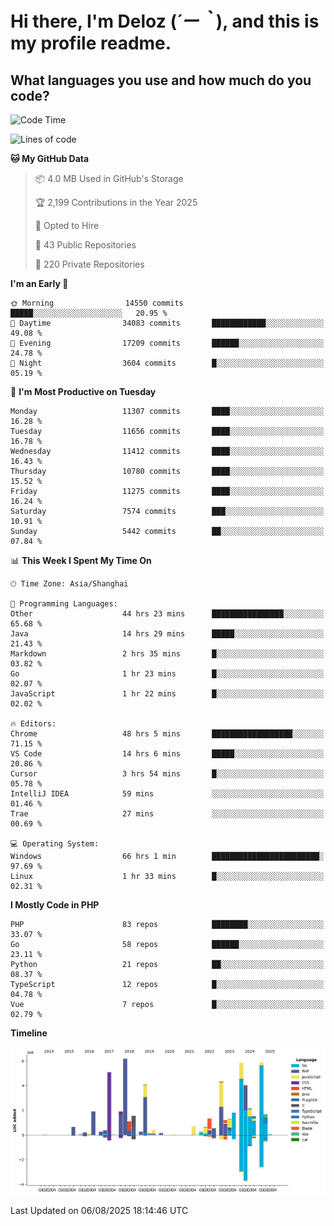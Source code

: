 # **Hi there, I'm Deloz (*´ー｀*), and this is my profile readme.**

## **What languages you use and how much do you code?**

<!--START_SECTION:waka-->
![Code Time](http://img.shields.io/badge/Code%20Time-7%2C070%20hrs%2037%20mins-blue)

![Lines of code](https://img.shields.io/badge/From%20Hello%20World%20I%27ve%20Written-57.6%20million%20lines%20of%20code-blue)

**🐱 My GitHub Data** 

> 📦 4.0 MB Used in GitHub's Storage 
 > 
> 🏆 2,199 Contributions in the Year 2025
 > 
> 💼 Opted to Hire
 > 
> 📜 43 Public Repositories 
 > 
> 🔑 220 Private Repositories 
 > 
**I'm an Early 🐤** 

```text
🌞 Morning                14550 commits       █████░░░░░░░░░░░░░░░░░░░░   20.95 % 
🌆 Daytime                34083 commits       ████████████░░░░░░░░░░░░░   49.08 % 
🌃 Evening                17209 commits       ██████░░░░░░░░░░░░░░░░░░░   24.78 % 
🌙 Night                  3604 commits        █░░░░░░░░░░░░░░░░░░░░░░░░   05.19 % 
```
📅 **I'm Most Productive on Tuesday** 

```text
Monday                   11307 commits       ████░░░░░░░░░░░░░░░░░░░░░   16.28 % 
Tuesday                  11656 commits       ████░░░░░░░░░░░░░░░░░░░░░   16.78 % 
Wednesday                11412 commits       ████░░░░░░░░░░░░░░░░░░░░░   16.43 % 
Thursday                 10780 commits       ████░░░░░░░░░░░░░░░░░░░░░   15.52 % 
Friday                   11275 commits       ████░░░░░░░░░░░░░░░░░░░░░   16.24 % 
Saturday                 7574 commits        ███░░░░░░░░░░░░░░░░░░░░░░   10.91 % 
Sunday                   5442 commits        ██░░░░░░░░░░░░░░░░░░░░░░░   07.84 % 
```


📊 **This Week I Spent My Time On** 

```text
🕑︎ Time Zone: Asia/Shanghai

💬 Programming Languages: 
Other                    44 hrs 23 mins      ████████████████░░░░░░░░░   65.68 % 
Java                     14 hrs 29 mins      █████░░░░░░░░░░░░░░░░░░░░   21.43 % 
Markdown                 2 hrs 35 mins       █░░░░░░░░░░░░░░░░░░░░░░░░   03.82 % 
Go                       1 hr 23 mins        █░░░░░░░░░░░░░░░░░░░░░░░░   02.07 % 
JavaScript               1 hr 22 mins        █░░░░░░░░░░░░░░░░░░░░░░░░   02.02 % 

🔥 Editors: 
Chrome                   48 hrs 5 mins       ██████████████████░░░░░░░   71.15 % 
VS Code                  14 hrs 6 mins       █████░░░░░░░░░░░░░░░░░░░░   20.86 % 
Cursor                   3 hrs 54 mins       █░░░░░░░░░░░░░░░░░░░░░░░░   05.78 % 
IntelliJ IDEA            59 mins             ░░░░░░░░░░░░░░░░░░░░░░░░░   01.46 % 
Trae                     27 mins             ░░░░░░░░░░░░░░░░░░░░░░░░░   00.69 % 

💻 Operating System: 
Windows                  66 hrs 1 min        ████████████████████████░   97.69 % 
Linux                    1 hr 33 mins        █░░░░░░░░░░░░░░░░░░░░░░░░   02.31 % 
```

**I Mostly Code in PHP** 

```text
PHP                      83 repos            ████████░░░░░░░░░░░░░░░░░   33.07 % 
Go                       58 repos            ██████░░░░░░░░░░░░░░░░░░░   23.11 % 
Python                   21 repos            ██░░░░░░░░░░░░░░░░░░░░░░░   08.37 % 
TypeScript               12 repos            █░░░░░░░░░░░░░░░░░░░░░░░░   04.78 % 
Vue                      7 repos             █░░░░░░░░░░░░░░░░░░░░░░░░   02.79 % 
```



**Timeline**

![Lines of Code chart](https://raw.githubusercontent.com/deloz/deloz/main/assets/bar_graph.png)


 Last Updated on 06/08/2025 18:14:46 UTC
<!--END_SECTION:waka-->
